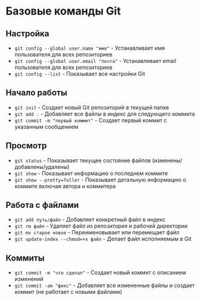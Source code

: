 # Базовые команды Git

## Настройка
- `git config --global user.name "имя"` - Устанавливает имя пользователя для всех репозиториев
- `git config --global user.email "почта"` - Устанавливает email пользователя для всех репозиториев
- `git config --list` - Показывает все настройки Git

## Начало работы
- `git init` - Создает новый Git репозиторий в текущей папке
- `git add .` - Добавляет все файлы в индекс для следующего коммита
- `git commit -m "первый коммит"` - Создает первый коммит с указанным сообщением

## Просмотр
- `git status` - Показывает текущее состояние файлов (изменены/добавлены/удалены)
- `git show` - Показывает информацию о последнем коммите
- `git show --pretty=fuller` - Показывает детальную информацию о коммите включая автора и коммитера

## Работа с файлами
- `git add путь/файл` - Добавляет конкретный файл в индекс
- `git rm файл` - Удаляет файл из репозитория и рабочей директории
- `git mv старое новое` - Переименовывает или перемещает файл
- `git update-index --chmod=+x файл` - Делает файл исполняемым в Git

## Коммиты
- `git commit -m "что сделал"` - Создает новый коммит с описанием изменений
- `git commit -am "фикс"` - Добавляет все измененные файлы и создает коммит (не работает с новыми файлами)